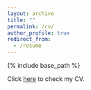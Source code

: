 ```yaml
---
layout: archive
title: ""
permalink: /cv/
author_profile: true
redirect_from:
  - /resume
---
```


{% include base_path %}

Click [here](https://yirancaohk.github.io/files/Carol_CV_Nov_2.pdf) to check my CV. 

<!-- Education
======
* Ph.D., Economics, Yale University, (Expected 2024)
* M.Phil, M.A., Economics, Yale University, 2022
* M.A., Economics, FGV EPGE, 2018
* B.A., Economics, PUC-Rio, 2015 -->

<!-- Work experience
======
* Summer 2015: Research Assistant
  * Github University
  * Duties included: Tagging issues
  * Supervisor: Professor Git

* Fall 2015: Research Assistant
  * Github University
  * Duties included: Merging pull requests
  * Supervisor: Professor Hub
  
Skills
======
* Skill 1
* Skill 2
  * Sub-skill 2.1
  * Sub-skill 2.2
  * Sub-skill 2.3
* Skill 3

Publications
======
  <ul>{% for post in site.publications %}
    {% include archive-single-cv.html %}
  {% endfor %}</ul>
  
Talks
======
  <ul>{% for post in site.talks %}
    {% include archive-single-talk-cv.html %}
  {% endfor %}</ul>
  
Teaching
======
  <ul>{% for post in site.teaching %}
    {% include archive-single-cv.html %}
  {% endfor %}</ul>
  
Service and leadership
======
* Currently signed in to 43 different slack teams -->
